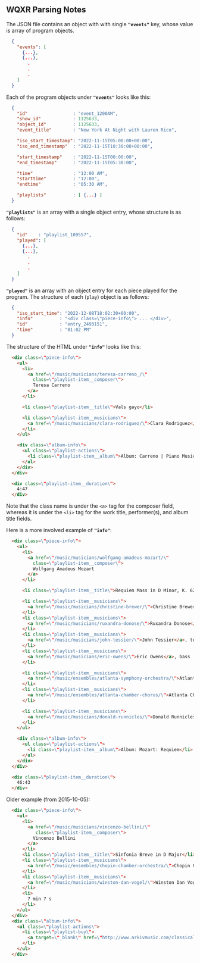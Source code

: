 ## WQXR Parsing Notes ##

The JSON file contains an object with with single **`"events"`** key, whose value is array
of program objects.

```json
  {
    "events": [
      {...},
      {...},
        .
        .
        .
    ]
  }
```

Each of the program objects under **`"events"`** looks like this:

```json
  {
    "id"                 : "event_1200AM",
    "show_id"            : 1125633,
    "object_id"          : 1125633,
    "event_title"        : "New York At Night with Lauren Rico",

    "iso_start_timestamp": "2022-11-15T05:00:00+00:00",
    "iso_end_timestamp"  : "2022-11-15T10:30:00+00:00",

    "start_timestamp"    : "2022-11-15T00:00:00",
    "end_timestamp"      : "2022-11-15T05:30:00",

    "time"               : "12:00 AM",
    "starttime"          : "12:00",
    "endtime"            : "05:30 AM",

    "playlists"          : [ {...} ]
  }
```

**`"playlists"`** is an array with a single object entry, whose structure is as follows:

```json
  {
    "id"    : "playlist_109557",
    "played": [
      {...},
      {...},
        .
        .
        .
    ]
  }
```

**`"played"`** is an array with an object entry for each piece played for the program.  The
structure of each (`play`) object is as follows:

```json
  {
    "iso_start_time": "2022-12-08T18:02:30+00:00",
    "info"          : "<div class=\"piece-info\"> ... </div>",
    "id"            : "entry_2493151",
    "time"          : "01:02 PM"
  }
```

The structure of the HTML under **`"info"`** looks like this:

```html
  <div class=\"piece-info\">
    <ul>
      <li>
        <a href=\"/music/musicians/teresa-carreno_/\"
          class=\"playlist-item__composer\">
          Teresa Carreno
        </a>
      </li>

      <li class=\"playlist-item__title\">Vals gayo</li>

      <li class=\"playlist-item__musicians\">
        <a href=\"/music/musicians/clara-rodriguez/\">Clara Rodriguez</a>, piano
      </li>
    </ul>

    <div class=\"album-info\">
      <ul class=\"playlist-actions\">
        <li class=\"playlist-item__album\">Album: Carreno | Piano Music</li>
      </ul>
    </div>
  </div>

  <div class=\"playlist-item__duration\">
    4:47
  </div>
```

Note that the class name is under the `<a>` tag for the composer field, whereas it is
under the `<li>` tag for the work title, performer(s), and album title fields.

Here is a more involved example of **`"info"`**:

```html
  <div class=\"piece-info\">
    <ul>
      <li>
        <a href=\"/music/musicians/wolfgang-amadeus-mozart/\"
          class=\"playlist-item__composer\">
          Wolfgang Amadeus Mozart
        </a>
      </li>

      <li class=\"playlist-item__title\">Requiem Mass in D Minor, K. 626</li>

      <li class=\"playlist-item__musicians\">
        <a href=\"/music/musicians/christine-brewer/\">Christine Brewer</a>, soprano
      </li>
      <li class=\"playlist-item__musicians\">
        <a href=\"/music/musicians/ruxandra-donose/\">Ruxandra Donose</a>, mezzo-soprano
      </li>
      <li class=\"playlist-item__musicians\">
        <a href=\"/music/musicians/john-tessier/\">John Tessier</a>, tenor
      </li>
      <li class=\"playlist-item__musicians\">
        <a href=\"/music/musicians/eric-owens/\">Eric Owens</a>, bass
      </li>

      <li class=\"playlist-item__musicians\">
        <a href=\"/music/ensembles/atlanta-symphony-orchestra/\">Atlanta Symphony Orchestra</a>
      </li>
      <li class=\"playlist-item__musicians\">
        <a href=\"/music/ensembles/atlanta-chamber-chorus/\">Atlanta Chamber Chorus</a>
      </li>

      <li class=\"playlist-item__musicians\">
        <a href=\"/music/musicians/donald-runnicles/\">Donald Runnicles</a>, conductor
      </li>
    </ul>

    <div class=\"album-info\">
      <ul class=\"playlist-actions\">
        <li class=\"playlist-item__album\">Album: Mozart: Requiem</li>
      </ul>
    </div>
  </div>

  <div class=\"playlist-item__duration\">
    46:43
  </div>
```

Older example (from 2015-10-05):

```html
  <div class=\"piece-info\">
    <ul>
      <li>
        <a href=\"/music/musicians/vincenzo-bellini/\"
           class=\"playlist-item__composer\">
          Vincenzo Bellini
        </a>
      </li>
      <li class=\"playlist-item__title\">Sinfonia Breve in D Major</li>
      <li class=\"playlist-item__musicians\">
        <a href=\"/music/ensembles/chopin-chamber-orchestra/\">Chopin Chamber Orchestra</a>
      </li>
      <li class=\"playlist-item__musicians\">
        <a href=\"/music/musicians/winston-dan-vogel/\">Winston Dan Vogel</a>, conductor
      </li>
      <li>
        7 min 7 s
      </li>
    </ul>
  </div>
  <div class=\"album-info\">
    <ul class=\"playlist-actions\">
      <li class=\"playlist-buy\">
        <a target=\"_blank\" href=\"http://www.arkivmusic.com/classical/Playlist?source=WQXR&cat=72&id=127424&label=Dynamic\">Buy Track</a>
      </li>
    </ul>
  </div>
```
